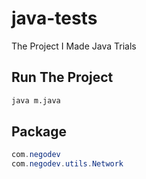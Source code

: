 # java-tests
The Project I Made Java Trials 

## Run The Project

```bash
java m.java
```

## Package 

```java
com.negodev
com.negodev.utils.Network
```
